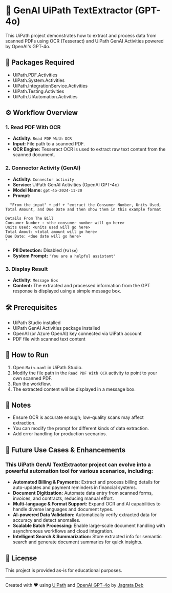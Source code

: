 # 🧾 GenAI UiPath TextExtractor (GPT-4o)

This UiPath project demonstrates how to extract and process data from scanned PDFs using OCR (Tesseract) and UiPath GenAI Activities powered by OpenAI's GPT-4o.

## 📁 Packages Required
* UiPath.PDF.Activities
* UiPath.System.Activities
* UiPath.IntegrationService.Activities
* UiPath.Testing.Activities
* UiPath.UIAutomation.Activities



## ⚙️ Workflow Overview

### 1. Read PDF With OCR
- **Activity:** `Read PDF With OCR`
- **Input:** File path to a scanned PDF.
- **OCR Engine:** Tesseract OCR is used to extract raw text content from the scanned document.

### 2. Connector Activity (GenAI)
- **Activity:** `Connector activity`
- **Service:** UiPath GenAI Activities (OpenAI GPT-4o)
- **Model Name:** `gpt-4o-2024-11-20`
- **Prompt:**
```text
  "From the input" + pdf + "extract the Consumer Number, Units Used, Total Amount, and Due Date and then show them in this example format 

Details From The Bill
Consumer Number : <the consumer number will go here>
Units Used: <units used will go here>
Total Amout: <total amount will go here>
Due Date: <due date will go here>
"
```
- **PII Detection:** Disabled (`False`)
- **System Prompt:** `"You are a helpful assistant"`

### 3. Display Result
- **Activity:** `Message Box`
- **Content:** The extracted and processed information from the GPT response is displayed using a simple message box.

## 🛠 Prerequisites

- UiPath Studio installed
- UiPath GenAI Activities package installed
- OpenAI (or Azure OpenAI) key connected via UiPath account
- PDF file with scanned text content

## 🚀 How to Run

1. Open `Main.xaml` in UiPath Studio.
2. Modify the file path in the `Read PDF With OCR` activity to point to your own scanned PDF.
3. Run the workflow.
4. The extracted content will be displayed in a message box.

## 📌 Notes

- Ensure OCR is accurate enough; low-quality scans may affect extraction.
- You can modify the prompt for different kinds of data extraction.
- Add error handling for production scenarios.

## 🔮 Future Use Cases & Enhancements

### This UiPath GenAI TextExtractor project can evolve into a powerful automation tool for various scenarios, including:

- **Automated Billing & Payments:** Extract and process billing details for auto-updates and payment reminders in financial systems.
- **Document Digitization:** Automate data entry from scanned forms, invoices, and contracts, reducing manual effort.
- **Multi-language & Format Support:** Expand OCR and AI capabilities to handle diverse languages and document types.
- **AI-powered Data Validation:** Automatically verify extracted data for accuracy and detect anomalies.
- **Scalable Batch Processing:** Enable large-scale document handling with asynchronous workflows and cloud integration.
- **Intelligent Search & Summarization:** Store extracted info for semantic search and generate document summaries for quick insights.

## 📄 License

This project is provided as-is for educational purposes.

---

Created with ❤️ using [UiPath](https://www.uipath.com) and [OpenAI GPT-4o](https://platform.openai.com/docs/models/gpt-4o) by [Jagrata Deb](https://github.com/jagratadeb)

